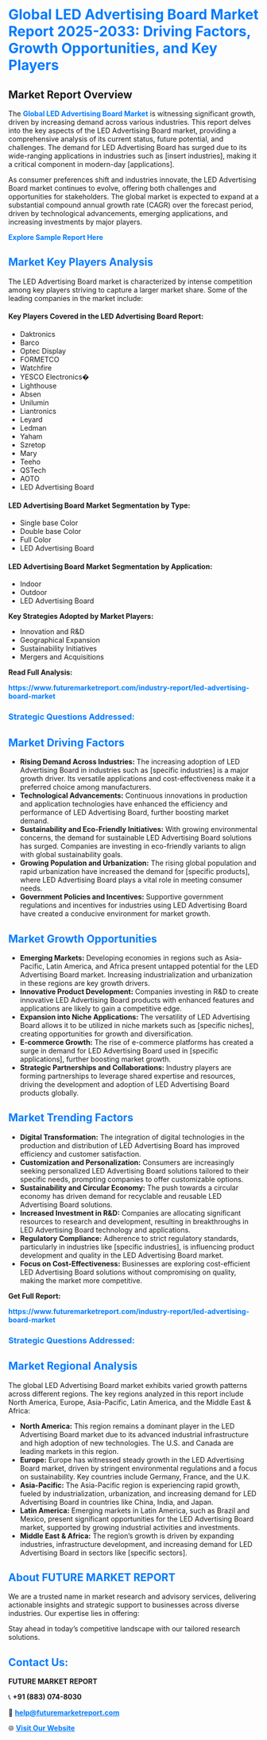 <h1 style="color: #007BFF;">Global LED Advertising Board Market Report 2025-2033: Driving Factors, Growth Opportunities, and Key Players</h1>

<section id="overview">
<h2>Market Report Overview</h2>
<p>The <a href="https://www.futuremarketreport.com/industry-report/led-advertising-board-market" style="color: #007BFF; text-decoration: none;"><strong>Global LED Advertising Board Market</strong></a> is witnessing significant growth, driven by increasing demand across various industries. This report delves into the key aspects of the LED Advertising Board market, providing a comprehensive analysis of its current status, future potential, and challenges. The demand for LED Advertising Board has surged due to its wide-ranging applications in industries such as [insert industries], making it a critical component in modern-day [applications].</p>
<p>As consumer preferences shift and industries innovate, the LED Advertising Board market continues to evolve, offering both challenges and opportunities for stakeholders. The global market is expected to expand at a substantial compound annual growth rate (CAGR) over the forecast period, driven by technological advancements, emerging applications, and increasing investments by major players.</p>
</section>

<section id="overview">
<p><a href="https://www.futuremarketreport.com/request-sample/reportId=106691" style="color: #007BFF; text-decoration: none;"><strong>Explore Sample Report Here</strong></a></p>
</section>

<section id="key-players">
<h2 style="color: #007BFF;">Market Key Players Analysis</h2>
<p>The LED Advertising Board market is characterized by intense competition among key players striving to capture a larger market share. Some of the leading companies in the market include:</p>
<h4>Key Players Covered in the LED Advertising Board Report:</h4>
<ul><li>Daktronics</li><li>Barco</li><li>Optec Display</li><li>FORMETCO</li><li>Watchfire</li><li>YESCO Electronics�</li><li>Lighthouse</li><li>Absen</li><li>Unilumin</li><li>Liantronics</li><li>Leyard</li><li>Ledman</li><li>Yaham</li><li>Szretop</li><li>Mary</li><li>Teeho</li><li>QSTech</li><li>AOTO</li><li>LED Advertising Board</li></ul>
<h4>LED Advertising Board Market Segmentation by Type:</h4>
<ul><li>Single base Color</li><li>Double base Color</li><li>Full Color</li><li>LED Advertising Board</li></ul>

<h4>LED Advertising Board Market Segmentation by Application:</h4>
<ul><li>Indoor</li><li>Outdoor</li><li>LED Advertising Board</li></ul>
<p><strong>Key Strategies Adopted by Market Players:</strong></p>
<ul>
<li>Innovation and R&D</li>
<li>Geographical Expansion</li>
<li>Sustainability Initiatives</li>
<li>Mergers and Acquisitions</li>
</ul>
</section>

<section>
<p><strong>Read Full Analysis: </strong></p><a href="https://www.futuremarketreport.com/industry-report/led-advertising-board-market" style="color: #007BFF; text-decoration: none;"><strong>https://www.futuremarketreport.com/industry-report/led-advertising-board-market</strong></a>
<h3 style="color: #007BFF;">Strategic Questions Addressed:</h3>
</section>

<section id="driving-factors">
<h2 style="color: #007BFF;">Market Driving Factors</h2>
<ul>
<li><strong>Rising Demand Across Industries:</strong> The increasing adoption of LED Advertising Board in industries such as [specific industries] is a major growth driver. Its versatile applications and cost-effectiveness make it a preferred choice among manufacturers.</li>
<li><strong>Technological Advancements:</strong> Continuous innovations in production and application technologies have enhanced the efficiency and performance of LED Advertising Board, further boosting market demand.</li>
<li><strong>Sustainability and Eco-Friendly Initiatives:</strong> With growing environmental concerns, the demand for sustainable LED Advertising Board solutions has surged. Companies are investing in eco-friendly variants to align with global sustainability goals.</li>
<li><strong>Growing Population and Urbanization:</strong> The rising global population and rapid urbanization have increased the demand for [specific products], where LED Advertising Board plays a vital role in meeting consumer needs.</li>
<li><strong>Government Policies and Incentives:</strong> Supportive government regulations and incentives for industries using LED Advertising Board have created a conducive environment for market growth.</li>
</ul>
</section>

<section id="growth-opportunities">
<h2 style="color: #007BFF;">Market Growth Opportunities</h2>
<ul>
<li><strong>Emerging Markets:</strong> Developing economies in regions such as Asia-Pacific, Latin America, and Africa present untapped potential for the LED Advertising Board market. Increasing industrialization and urbanization in these regions are key growth drivers.</li>
<li><strong>Innovative Product Development:</strong> Companies investing in R&D to create innovative LED Advertising Board products with enhanced features and applications are likely to gain a competitive edge.</li>
<li><strong>Expansion into Niche Applications:</strong> The versatility of LED Advertising Board allows it to be utilized in niche markets such as [specific niches], creating opportunities for growth and diversification.</li>
<li><strong>E-commerce Growth:</strong> The rise of e-commerce platforms has created a surge in demand for LED Advertising Board used in [specific applications], further boosting market growth.</li>
<li><strong>Strategic Partnerships and Collaborations:</strong> Industry players are forming partnerships to leverage shared expertise and resources, driving the development and adoption of LED Advertising Board products globally.</li>
</ul>
</section>

<section id="trending-factors">
<h2 style="color: #007BFF;">Market Trending Factors</h2>
<ul>
<li><strong>Digital Transformation:</strong> The integration of digital technologies in the production and distribution of LED Advertising Board has improved efficiency and customer satisfaction.</li>
<li><strong>Customization and Personalization:</strong> Consumers are increasingly seeking personalized LED Advertising Board solutions tailored to their specific needs, prompting companies to offer customizable options.</li>
<li><strong>Sustainability and Circular Economy:</strong> The push towards a circular economy has driven demand for recyclable and reusable LED Advertising Board solutions.</li>
<li><strong>Increased Investment in R&D:</strong> Companies are allocating significant resources to research and development, resulting in breakthroughs in LED Advertising Board technology and applications.</li>
<li><strong>Regulatory Compliance:</strong> Adherence to strict regulatory standards, particularly in industries like [specific industries], is influencing product development and quality in the LED Advertising Board market.</li>
<li><strong>Focus on Cost-Effectiveness:</strong> Businesses are exploring cost-efficient LED Advertising Board solutions without compromising on quality, making the market more competitive.</li>
</ul>
</section>

<section>
<p><strong>Get Full Report: </strong></p><a href="https://www.futuremarketreport.com/industry-report/led-advertising-board-market" style="color: #007BFF; text-decoration: none;"><strong>https://www.futuremarketreport.com/industry-report/led-advertising-board-market</strong></a>
<h3 style="color: #007BFF;">Strategic Questions Addressed:</h3>
</section>


<section id="regional-analysis">
<h2 style="color: #007BFF;">Market Regional Analysis</h2>
<p>The global LED Advertising Board market exhibits varied growth patterns across different regions. The key regions analyzed in this report include North America, Europe, Asia-Pacific, Latin America, and the Middle East & Africa:</p>
<ul>
<li><strong>North America:</strong> This region remains a dominant player in the LED Advertising Board market due to its advanced industrial infrastructure and high adoption of new technologies. The U.S. and Canada are leading markets in this region.</li>
<li><strong>Europe:</strong> Europe has witnessed steady growth in the LED Advertising Board market, driven by stringent environmental regulations and a focus on sustainability. Key countries include Germany, France, and the U.K.</li>
<li><strong>Asia-Pacific:</strong> The Asia-Pacific region is experiencing rapid growth, fueled by industrialization, urbanization, and increasing demand for LED Advertising Board in countries like China, India, and Japan.</li>
<li><strong>Latin America:</strong> Emerging markets in Latin America, such as Brazil and Mexico, present significant opportunities for the LED Advertising Board market, supported by growing industrial activities and investments.</li>
<li><strong>Middle East & Africa:</strong> The region’s growth is driven by expanding industries, infrastructure development, and increasing demand for LED Advertising Board in sectors like [specific sectors].</li>
</ul>
</section>

<footer>
<h2 style="color: #007BFF;">About FUTURE MARKET REPORT</h2>
<p>We are a trusted name in market research and advisory services, delivering actionable insights and strategic support to businesses across diverse industries. Our expertise lies in offering:</p>

<p>Stay ahead in today’s competitive landscape with our tailored research solutions.</p>

<h2 style="color: #007BFF;">Contact Us:</h2>
<p><strong>FUTURE MARKET REPORT</strong></p>
<p>📞 <strong>+91 (883) 074-8030</strong></p>
<p>📧 <strong><a href="mailto:help@futuremarketreport.com" style="color: #007BFF;">help@futuremarketreport.com</a></strong></p>
<p>🌐 <strong><a href="https://www.futuremarketreport.com/" style="color: #007BFF;">Visit Our Website</a></strong></p>
</footer>